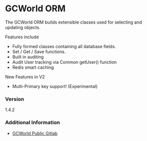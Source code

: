 # GCWorld ORM

The GCWorld ORM builds extensible classes used for selecting and updating objects.

Features include
  - Fully formed classes containing all database fields.
  - Set / Get / Save functions.
  - Built in auditing
  - Audit User tracking via Common getUser() function
  - Redis smart caching

New Features in V2
  - Multi-Primary key support! (Experimental)

### Version
1.4.2

### Additional Information

* [GCWorld Public Gitlab](https://gitlab.konghack.com/groups/GCWorld)
